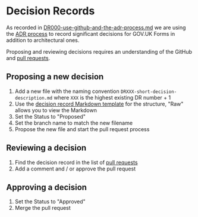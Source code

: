 # Decision Records

As recorded in [DR000-use-github-and-the-adr-process.md](DR000-use-github-and-the-adr-process.md) we are using the [ADR process](../ADR/) to record significant decisions for GOV.UK Forms in addition to architectural ones.

Proposing and reviewing decisions requires an understanding of the GitHub and [pull requests](https://docs.github.com/en/pull-requests/collaborating-with-pull-requests/proposing-changes-to-your-work-with-pull-requests/about-pull-requests). 

## Proposing a new decision

1. Add a new file with the naming convention `DRXXX-short-decision-description.md` where `XXX` is the highest existing DR number + 1
2. Use the [decision record Markdown template](DRXXX-decision-record-template.md) for the structure, "Raw" allows you to view the Markdown
3. Set the Status to "Proposed"
4. Set the branch name to match the new filename
5. Propose the new file and start the pull request process

## Reviewing a decision

1. Find the decision record in the list of [pull requests](https://github.com/alphagov/forms/pulls)
2. Add a comment and / or approve the pull request

## Approving a decision

1. Set the Status to "Approved"
2. Merge the pull request
